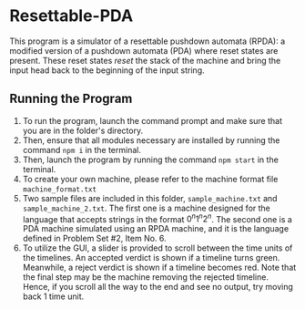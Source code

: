 # Resettable-PDA
This program is a simulator of a resettable pushdown automata (RPDA): a modified version of a pushdown automata (PDA) where reset states are present. These reset states *reset* the stack of the machine and bring the input head back to the beginning of the input string.

## Running the Program
1. To run the program, launch the command prompt and make sure that you are in the folder's directory.
2. Then, ensure that all modules necessary are installed by running the command `npm i` in the terminal.
3. Then, launch the program by running the command `npm start` in the terminal.
4. To create your own machine, please refer to the machine format file `machine_format.txt`
5. Two sample files are included in this folder, `sample_machine.txt` and `sample_machine_2.txt`. The first one is a machine designed for the language that accepts strings in the format $0^n1^n2^n$.
   The second one is a PDA machine simulated using an RPDA machine, and it is the language defined in Problem Set #2, Item No. 6.
6. To utilize the GUI, a slider is provided to scroll between the time units of the timelines. An accepted verdict is shown if a timeline turns green. Meanwhile, a reject verdict is shown if a timeline becomes red. Note that the final step may be the machine removing the rejected timeline. Hence, if you scroll all the way to the end and see no output, try moving back 1 time unit.
